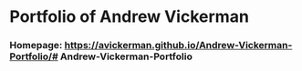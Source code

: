 # Portfolio of Andrew Vickerman

### Homepage: https://avickerman.github.io/Andrew-Vickerman-Portfolio/# Andrew-Vickerman-Portfolio
